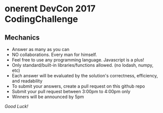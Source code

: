 # onerent DevCon 2017 CodingChallenge

## Mechanics
* Answer as many as you can
* NO collaborations.  Every man for himself.
* Feel free to use any programming language.  Javascript is a plus!
* Only standard/built-in libraries/functions allowed. (no lodash, numpy, etc)
* Each answer will be evaluated by the solution's correctness, efficiency, and readability
* To submit your answers, create a pull request on this github repo
* Submit your pull request between 3:00pm to 4:00pm only
* Winners will be announced by 5pm


*Good Luck!*